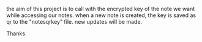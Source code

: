 the aim of this project is to call with the encrypted key of the note we want while accessing our notes.
when a new note is created, the key is saved as qr to the "notesqrkey" file.
new updates will be made. 

Thanks
